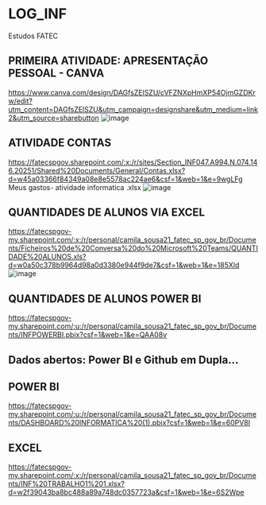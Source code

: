 # LOG_INF
Estudos FATEC

## PRIMEIRA ATIVIDADE: APRESENTAÇÃO PESSOAL - CANVA
https://www.canva.com/design/DAGfsZElSZU/cVFZNXpHmXP54OjmGZDKrw/edit?utm_content=DAGfsZElSZU&utm_campaign=designshare&utm_medium=link2&utm_source=sharebutton
![image](https://github.com/user-attachments/assets/4a6371e7-57ee-4c12-9979-b50b4219020a)

## ATIVIDADE CONTAS 
https://fatecspgov.sharepoint.com/:x:/r/sites/Section_INF047.A994.N.074.146.20251/Shared%20Documents/General/Contas.xlsx?d=w45a03366f84349a08e8e5578ac224ae6&csf=1&web=1&e=9wgLFg
Meus gastos- atividade informatica .xlsx
![image](https://github.com/user-attachments/assets/e29c8fc5-22da-4cb7-9b35-5186404cdf08)


## QUANTIDADES DE ALUNOS VIA EXCEL 
https://fatecspgov-my.sharepoint.com/:x:/r/personal/camila_sousa21_fatec_sp_gov_br/Documents/Ficheiros%20de%20Conversa%20do%20Microsoft%20Teams/QUANTIDADE%20ALUNOS.xls?d=w0a50c378b9964d98a0d3380e944f9de7&csf=1&web=1&e=185Xld
![image](https://github.com/user-attachments/assets/b57425aa-0ed7-461f-a48e-1b34f1ca2103)

## QUANTIDADES DE ALUNOS POWER BI
https://fatecspgov-my.sharepoint.com/:u:/r/personal/camila_sousa21_fatec_sp_gov_br/Documents/INFPOWERBI.pbix?csf=1&web=1&e=QAA08v

## Dados abertos: Power BI e Github em Dupla... 
## POWER BI
https://fatecspgov-my.sharepoint.com/:u:/r/personal/camila_sousa21_fatec_sp_gov_br/Documents/DASHBOARD%20INFORMATICA%20(1).pbix?csf=1&web=1&e=60PV8I

## EXCEL
https://fatecspgov-my.sharepoint.com/:x:/r/personal/camila_sousa21_fatec_sp_gov_br/Documents/INF%20TRABALHO1%201.xlsx?d=w2f39043ba8bc488a89a748dc0357723a&csf=1&web=1&e=6S2Wpe
